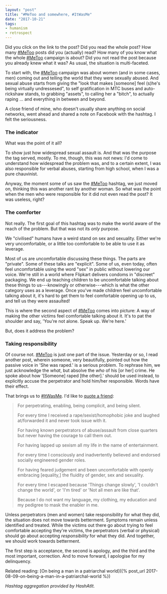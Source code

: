 ```yaml
---
layout: "post"
title: "#MeToo and somewhere, #ItWasMe"
date: "2017-10-21"
tags:
- humanism
- retrospect
---
```


Did you click on the link to the post? Did you read the whole post? How many [#MeToo][20a8b3b9] posts did you (actually) read? How many of you know what the whole [#MeToo][20a8b3b9] campaign is about? Did you not read the post because you already knew what it was? As usual, the situation is multi-faceted.

To start with, the [#MeToo][20a8b3b9] campaign was about women (and in some cases, men) coming out and telling the world that they were sexually abused. And sexual abuse starts from giving the "look that makes [someone] feel (s)he's being virtually undressesed", to self gratification in MTC buses and auto-rickshaw stands, to grabbing "assets", to calling her a "bitch", to actually raping&nbsp;&hellip; and everything in between and beyond.

A close friend of mine, who doesn't usually share anything on social networks, went ahead and shared a note on Facebook with the hashtag. I felt the seriousness.

### The indicator

What was the point of it all?

To show just how widespread sexual assault is. And that was the purpose the tag served, mostly. To me, though, this was not news: I'd come to understand how widespread the problem was, and to a certain extent, I was also responsible for verbal abuses, starting from high school, when I was a pure chauvinist.

Anyway, the moment some of us saw the [#MeToo][20a8b3b9] hashtag, we just moved on, thinking this was another rant by another woman. So what was the point when the men who were responsible for it did not even read the post? It was useless, right?

### The comforter

Not really. The first goal of this hashtag was to make the world aware of the reach of the problem. But that was not its _only_ purpose.

We "civilised" humans have a weird stand on sex and sexuality. Either we're very uncomfortable, or a little too comfortable to be able to use it as leverage.

Most of us are uncomfortable discussing these things. The parts are "private". Some of these talks are "explicit". Some of us, even today, often feel uncomfortable using the word "sex" in public without lowering our voice. We're still in a world where Flipkart delivers condoms in "discreet" packaging. We end up teaching children to be uncomfortable talking about these things to us---knowingly or otherwise---which is what the other category uses as a leverage. Once you've made children feel uncomfortable talking about it, it's hard to get them to feel comfortable opening up to us, and tell us they were assaulted!

This is where the second aspect of [#MeToo][20a8b3b9] comes into picture: A way of making the other victims feel comfortable talking about it. It's to pat the shoulder and say, 'You're not alone. Speak up. We're here.'

But, does it address the problem?

### Taking responsibility

Of course not. [#MeToo][20a8b3b9] is just one part of the issue. Yesterday or so, I read another post, wherein someone, very beautifully, pointed out how the passive voice in 'She was raped.' is a serious problem. To rephrase him, we just acknowledge the _what_, but absolve the _who_ of his [or her] crime. He spoke about how '[Someone] raped [the other].' should be used instead, to explicitly accuse the perpetrator and hold him/her responsible. Words have their effect.

That brings us to [#ItWasMe](https://www.hashatit.com/hashtags/itwasme). I'd like to [quote a friend](https://www.facebook.com/SaiKrshnaKumaraSwamy/posts/10155083722700208):

> For perpetrating, enabling, being complicit, and being silent.
>
> For every time I received a rape/sexist/homophobic joke and laughed at/forwarded it and never took issue with it.
>
> For having known perpetrators of abuse/assault from close quarters but never having the courage to call them out.
>
> For having lapped up sexism all my life in the name of entertainment.
>
> For every time I consciously and inadvertently believed and endorsed socially engineered gender roles.
>
> For having feared judgement and been uncomfortable with openly embracing [equality,] the fluidity of gender, sex and sexuality.
>
> For every time I escaped because 'Things change slowly', 'I couldn't change the world', or 'I'm tired' or 'Not all men are like that'.
>
> Because I do not want my language, my clothing, my education and my pedigree to mask the enabler in me.

Unless perpetrators (men and women) take responsibility for what they did, the situation does not move towards betterment. Symptoms remain unless identified and treated. While the victims out there go about trying to feel comfortable accepting they're victims, the perpetrators (verbal or physical) should go about accepting _responsibility_ for what they did. And together, we should work towards betterment.

The first step is acceptance, the second is apology, and the third and the most important, correction. And to move forward, I apologise for my delinquency.

Related reading: [On being a man in a patriarchal world]({% post_url 2017-08-09-on-being-a-man-in-a-patriarchal-world %})

_Hashtag aggregation provided by HashAtIt._

  [20a8b3b9]: https://www.hashatit.com/hashtags/metoo "Hashtag aggregation by HashAtIt"
